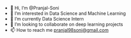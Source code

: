 - 👋 Hi, I’m @Pranjal-Soni
- 👀 I’m interested in Data Science and Machine Learning 
- 🌱 I’m currently Data Science Intern
- 💞️ I’m looking to collaborate on deep learning projects
- 📫 How to reach me pranjal98soni@gmail.com

<!---
Pranjal-Soni/Pranjal-Soni is a ✨ special ✨ repository because its `README.md` (this file) appears on your GitHub profile.
You can click the Preview link to take a look at your changes.
--->
